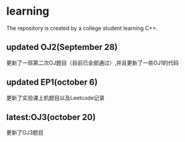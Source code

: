 # learning
The repository is created by a college student learning C++.
## updated OJ2(September 28)
更新了一班第二次OJ题目（目前已全部通过）,并且更新了一些OJ1的代码
## updated EP1(october 6)
更新了实验课上机题目以及Leetcode记录
## latest:OJ3(october 20)
更新了OJ3题目
